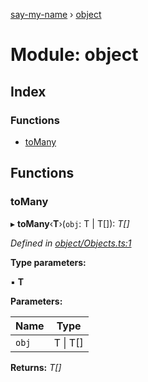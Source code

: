 [say-my-name](../README.md) › [object](object.md)

# Module: object

## Index

### Functions

* [toMany](object.md#tomany)

## Functions

###  toMany

▸ **toMany**‹**T**›(`obj`: T | T[]): *T[]*

*Defined in [object/Objects.ts:1](https://github.com/matthewjosephtaylor/say-my-name/blob/0262347/src/js/object/Objects.ts#L1)*

**Type parameters:**

▪ **T**

**Parameters:**

Name | Type |
------ | ------ |
`obj` | T &#124; T[] |

**Returns:** *T[]*
